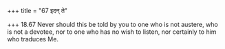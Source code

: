+++
title = "67 इदन् ते"

+++
18.67 Never should this be told by you to one who is not austere, who is
not a devotee, nor to one who has no wish to listen, nor certainly to
him who traduces Me.
